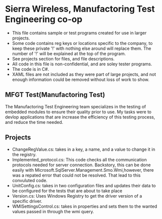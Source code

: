 # Sierra Wireless, Manufactoring Test Engineering co-op
- This file contains sample or test programs created for use in larger projects. 
- Some code contains reg keys or locations specific to the company, to keep these private '!' with nothing else around will replace them. The number of '!' will be explained at the top of the program.
- See projects section for files, and file descriptions.
- All code in this file is non-confidential, and are soley tester programs.
- The code is in C#.
- XAML files are not included as they were part of large projects, and not enough information could be removed without loss of work to show.
## MFGT Test(Manufactoring Test)
The Manufactoring Test Engineering team specializes in the testing of embedded modules to ensure their quality prior to use. My tasks were to devlop applications that are increase the efficiency of this testing process, and reduce the time needed.
## Projects
- ChangeRegValue.cs: takes in a key, a name, and a value to change it in the registry.
- Implemented_protocol.cs: This code checks all the communication protocols needed for server connection. Backstory, this can be done easily with Microsoft.SqlServer.Management.Smo.Wmi,however, there was a repated error that could not be resolved. That lead to this convuluted code.
- UnitConfig.cs: takes in two configuration files and updates their data to be configured for the tests that are about to take place
- Version.cs: Uses Windows Registry to get the driver version of a specific driver.
- WMISettingsControl.cs: takes in properties and sets them to the wanted values passed in through the wmi query.
